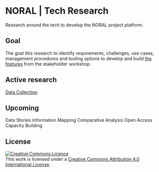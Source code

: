 # NORAL | Tech Research

Research around the tech to develop the NORAL project platform.

## Goal
The goal this research to identify requirements, challenges, use cases, management procedures and tooling options to develop and build [the features](https://app.mural.co/t/projectnoral3525/m/projectnoral3525/1624851833872/0db78ee8fd65733d01eff2f0ac63d22d5085662b) from the stakeholder workshop.

## Active research
[Data Collection](https://github.com/The-Data-for-Children-Collaborative/noral-tech-research/tree/main/datacollection)

## Upcoming
Data Stories
Information Mapping
Comparative Analysis
Open Access
Capacity Building


## License

<a rel="license" href="http://creativecommons.org/licenses/by/4.0/"><img alt="Creative Commons Licence" style="border-width:0" src="https://i.creativecommons.org/l/by/4.0/88x31.png" /></a><br />This work is licensed under a <a rel="license" href="http://creativecommons.org/licenses/by/4.0/">Creative Commons Attribution 4.0 International License</a>.
